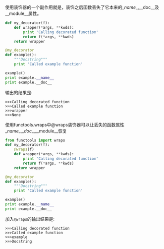 使用装饰器的一个副作用就是，装饰之后函数丢失了它本来的\__name__,\__doc__及\__module__属性。
```python
def my_decorator(f):
    def wrapper(*args, **kwds):
        print 'Calling decorated function'
        return f(*args, **kwds)
    return wrapper

@my_decorator
def example():
    """Docstring"""
    print 'Called example function'

example()
print example.__name__
print example.__doc__
```
输出的结果是:

    >>>Calling decorated function
    >>>Called example function
    >>>wrapper
    >>>None
    
使用functools.wraps中@wraps装饰器可以让丢失的函数属性\__name__,\__doc__,\__module__恢复

```python
from functools import wraps
def my_decorator(f):
    @wraps(f)
    def wrapper(*args, **kwds):
        print 'Calling decorated function'
        return f(*args, **kwds)
    return wrapper

@my_decorator
def example():
    """Docstring"""
    print 'Called example function'

example()
print example.__name__
print example.__doc__
```
加入`@wraps`的输出结果是:

    >>>Calling decorated function
    >>>Called example function
    >>>example
    >>>Docstring
  

